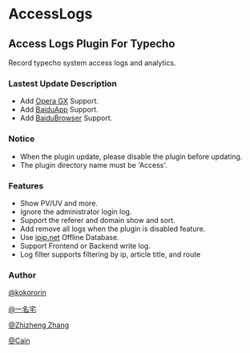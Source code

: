 # AccessLogs

## Access Logs Plugin For Typecho

Record typecho system access logs and analytics.

### Lastest Update Description

* Add [Opera GX](https://www.opera.com/gx#start) Support.
* Add [BaiduApp](https://mo.baidu.com/) Support.
* Add [BaiduBrowser](https://mb.baidu.com/) Support.

### Notice

* When the plugin update, please disable the plugin before updating.
* The plugin directory name must be 'Access'.

### Features

- Show PV/UV and more.
- Ignore the administrator login log.
- Support the referer and domain show and sort.
- Add remove all logs when the plugin is disabled feature.
- Use [ipip.net](https://ipip.net/) Offline Database.
- Support Frontend or Backend write log.
- Log filter supports filtering by ip, article title, and route

### Author

[@kokororin](https://github.com/kokororin)
 
[@一名宅](https://github.com/tinymins)

[@Zhizheng Zhang](https://github.com/izhizheng)

[@Cain](https://github.com/Vndroid)


